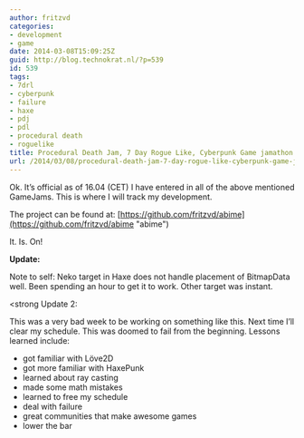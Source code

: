 ```yaml
---
author: fritzvd
categories:
- development
- game
date: 2014-03-08T15:09:25Z
guid: http://blog.technokrat.nl/?p=539
id: 539
tags:
- 7drl
- cyberpunk
- failure
- haxe
- pdj
- pdl
- procedural death
- roguelike
title: Procedural Death Jam, 7 Day Rogue Like, Cyberpunk Game jamathon.
url: /2014/03/08/procedural-death-jam-7-day-rogue-like-cyberpunk-game-jamathon/
---
```


Ok. It&#8217;s official as of 16.04 (CET) I have entered in all of the above mentioned GameJams. This is where I will track my development. 

The project can be found at: [https://github.com/fritzvd/abime](https://github.com/fritzvd/abime "abime")

It. Is. On!

**Update:**
  
Note to self: Neko target in Haxe does not handle placement of BitmapData well. Been spending an hour to get it to work. Other target was instant.

<strong Update 2: </strong>
  
This was a very bad week to be working on something like this. Next time I&#8217;ll clear my schedule. This was doomed to fail from the beginning. Lessons learned include:

  * got familiar with Löve2D
  * got more familiar with HaxePunk
  * learned about ray casting
  * made some math mistakes
  * learned to free my schedule
  * deal with failure
  * great communities that make awesome games
  * lower the bar
